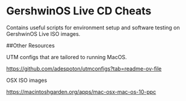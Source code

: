 # GershwinOS Live CD Cheats

Contains useful scripts for environment setup and software testing on GershwinOS Live ISO images.

##Other Resources

UTM configs that are tailored to running MacOS.

https://github.com/adespoton/utmconfigs?tab=readme-ov-file

OSX ISO images

https://macintoshgarden.org/apps/mac-osx-mac-os-10-ppc
